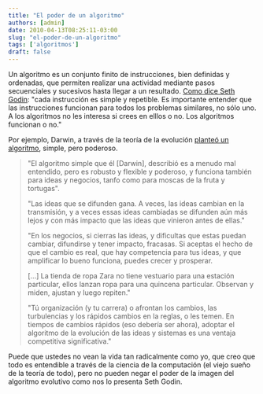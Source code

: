 ```yaml
---
title: "El poder de un algoritmo"
authors: [admin]
date: 2010-04-13T08:25:11-03:00
slug: "el-poder-de-un-algoritmo"
tags: ['algoritmos']
draft: false
---
```


Un algoritmo es un conjunto finito de instrucciones, bien definidas y
ordenadas, que permiten realizar una actividad mediante pasos
secuenciales y sucesivos hasta llegar a un resultado. [Como dice Seth
Godin](http://sethgodin.typepad.com/seths_blog/2009/02/the-power-of-an-algorithm.html):
"cada instrucción es simple y repetible. Es importante entender que las
instrucciones funcionan para todos los problemas similares, no sólo uno.
A los algoritmos no les interesa si crees en elllos o no. Los algoritmos
funcionan o no."

Por ejemplo, Darwin, a través de la teoría de la evolución [planteó un
algoritmo](http://www.edge.org/documents/ThirdCulture/zb-Pt.4Intro.html),
simple, pero poderoso.

> "El algoritmo simple que él [Darwin], describió es a menudo mal
> entendido, pero es robusto y flexible y poderoso, y funciona también
> para ideas y negocios, tanfo como para moscas de la fruta y
> tortugas".
>
> "Las ideas que se difunden gana. A veces, las ideas cambian en la
> transmisión, y a veces essas ideas cambiadas se difunden aún más lejos
> y con más impacto que las ideas que vinieron antes de ellas."
>
> "En los negocios, si cierras las ideas, y dificultas que estas puedan
> cambiar, difundirse y tener impacto, fracasas. Si aceptas el hecho de
> que el cambio es real, que hay competencia para tus ideas, y que
> amplificar lo bueno funciona, puedes crecer y prosperar.
>
> [...] La tienda de ropa Zara no tiene vestuario para una estación
> particular, ellos lanzan ropa para una quincena particular. Observan y
> miden, ajustan y luego repiten."
>
> "Tú organización (y tu carrera) o afrontan los cambios, las
> turbulencias y los rápidos cambios en la reglas, o les temen. En
> tiempos de cambios rápidos (eso debería ser ahora), adoptar el
> algoritmo de la evolución de las ideas y sistemas es una ventaja
> competitiva significativa."

Puede que ustedes no vean la vida tan radicalmente como yo, que creo que
todo es entendible a través de la ciencia de la computación (el viejo
sueño de la teoría de todo), pero no pueden negar el poder de la imagen
del algoritmo evolutivo como nos lo presenta Seth Godin.
